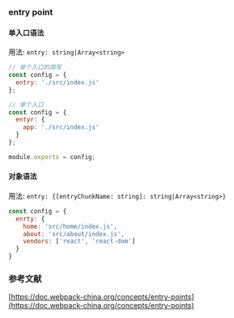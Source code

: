 ### entry point

#### 单入口语法

用法: `entry: string|Array<string>`

```js
// 单个入口的简写
const config = {
  entry: './src/index.js'
};

// 单个入口
const config = {
  entyr: {
    app: './src/index.js'
  }
};

module.exports = config;
```

#### 对象语法

用法: `entry: {[entryChunkName: string]: string|Array<string>}`

```js
const config = {
  enrty: {
    home: 'src/home/index.js',
    about: 'src/about/index.js',
    vendors: ['react', 'react-dom']
  }
}
```

### 参考文献

[https://doc.webpack-china.org/concepts/entry-points](https://doc.webpack-china.org/concepts/entry-points)
